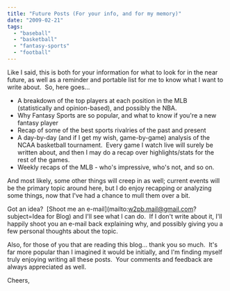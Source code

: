 ```yaml
---
title: "Future Posts (For your info, and for my memory)"
date: "2009-02-21"
tags:
  - "baseball"
  - "basketball"
  - "fantasy-sports"
  - "football"
---
```


Like I said, this is both for your information for what to look for in the near future, as well as a reminder and portable list for me to know what I want to write about.  So, here goes...

- A breakdown of the top players at each position in the MLB (statistically and opinion-based), and possibly the NBA.
- Why Fantasy Sports are so popular, and what to know if you're a new fantasy player
- Recap of some of the best sports rivalries of the past and present
- A day-by-day (and if I get my wish, game-by-game) analysis of the NCAA basketball tournament.  Every game I watch live will surely be written about, and then I may do a recap over highlights/stats for the rest of the games.
- Weekly recaps of the MLB - who's impressive, who's not, and so on.

And most likely, some other things will creep in as well; current events will be the primary topic around here, but I do enjoy recapping or analyzing some things, now that I've had a chance to mull them over a bit.

Got an idea?  [Shoot me an e-mail](mailto:w2pb.mail@gmail.com?subject=Idea for Blog) and I'll see what I can do.  If I don't write about it, I'll happily shoot you an e-mail back explaining why, and possibly giving you a few personal thoughts about the topic.

Also, for those of you that are reading this blog... thank you so much.  It's far more popular than I imagined it would be initially, and I'm finding myself truly enjoying writing all these posts.  Your comments and feedback are always appreciated as well.

Cheers,
